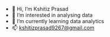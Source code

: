 - 👋 Hi, I’m Kshitiz Prasad
- 👀 I’m interested in analysing data
- 🌱 I’m currently learning data analytics
- 📫 kshitizprasad9267@gmail.com
<!---
kshitizprasad/kshitizprasad is a ✨ special ✨ repository because its `README.md` (this file) appears on your GitHub profile.
You can click the Preview link to take a look at your changes.
--->
